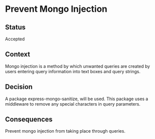 # Prevent Mongo Injection 

## Status

Accepted

## Context

Mongo injection is a method by which unwanted queries are created by users entering query information into text boxes and query strings.

## Decision

A package express-mongo-sanitize, will be used. This package uses a middleware to remove any special characters in query parameters.

## Consequences

Prevent mongo injection from taking place through queries.
